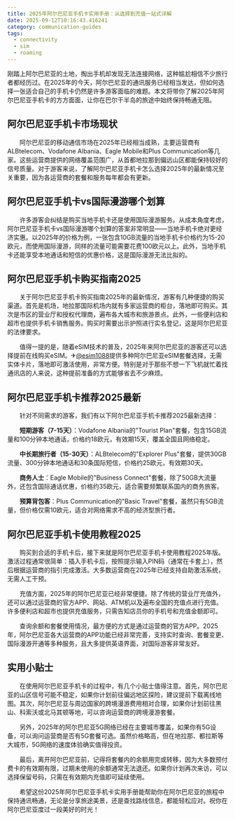 ```yaml
---
title: 2025年阿尔巴尼亚手机卡实用手册：从选择到充值一站式详解
date: 2025-09-12T10:16:43.416241
category: communication-guides
tags:
  - connectivity
  - sim
  - roaming
---
```


刚踏上阿尔巴尼亚的土地，掏出手机却发现无法连接网络，这种尴尬相信不少旅行者都经历过。在2025年的今天，阿尔巴尼亚的通讯服务已经相当发达，但如何选择一张适合自己的手机卡仍然是许多游客面临的难题。本文将带你了解2025年阿尔巴尼亚手机卡的方方面面，让你在巴尔干半岛的旅途中始终保持畅通无阻。

## 阿尔巴尼亚手机卡市场现状

　　阿尔巴尼亚的移动通信市场在2025年已经相当成熟，主要运营商有ALBtelecom、Vodafone Albania、Eagle Mobile和Plus Communication等几家。这些运营商提供的网络覆盖范围广，从首都地拉那到偏远山区都能保持较好的信号质量。对于游客来说，了解阿尔巴尼亚手机卡怎么选择2025年的最新情况至关重要，因为各运营商的套餐和服务每年都会有更新。

## 阿尔巴尼亚手机卡vs国际漫游哪个划算

　　许多游客会纠结是购买当地手机卡还是使用国际漫游服务。从成本角度考虑，阿尔巴尼亚手机卡vs国际漫游哪个划算的答案非常明显——当地手机卡绝对更经济实惠。以2025年的价格为例，一张包含10GB流量的当地手机卡价格约为15-20欧元，而使用国际漫游，同样的流量可能需要花费100欧元以上。此外，当地手机卡还能享受本地通话和短信的优惠价格，这是国际漫游无法比拟的。

## 阿尔巴尼亚手机卡购买指南2025

　　关于阿尔巴尼亚手机卡购买指南2025年的最新情况，游客有几种便捷的购买渠道。首先是机场，地拉那国际机场内就有多家运营商的柜台，落地即可购买。其次是市区的营业厅和授权代理商，遍布各大城市和旅游景点。此外，一些便利店和超市也提供手机卡销售服务。购买时需要出示护照进行实名登记，这是阿尔巴尼亚的法律要求。

　　值得一提的是，随着eSIM技术的普及，2025年来阿尔巴尼亚的游客还可以选择提前在线购买eSIM。✈[@esim1088](https://t.me/s/esim1088)提供多种阿尔巴尼亚eSIM套餐选择，无需实体卡片，落地即可激活使用，非常方便。特别是对于那些不想一下飞机就忙着找通讯店的人来说，这种提前准备的方式能够省去不少麻烦。

## 阿尔巴尼亚手机卡推荐2025最新

　　针对不同需求的游客，我们有以下阿尔巴尼亚手机卡推荐2025最新选择：

　　**短期游客（7-15天）**：Vodafone Albania的"Tourist Plan"套餐，包含15GB流量和100分钟本地通话，价格约18欧元，有效期15天，覆盖全国且网络稳定。

　　**中长期旅行者（15-30天）**：ALBtelecom的"Explorer Plus"套餐，提供30GB流量、300分钟本地通话和30条国际短信，价格约25欧元，有效期30天。

　　**商务人士**：Eagle Mobile的"Business Connect"套餐，除了50GB大流量外，还包含国际通话优惠，价格约35欧元，适合需要频繁联系国内的商务旅客。

　　**预算背包客**：Plus Communication的"Basic Travel"套餐，虽然只有5GB流量，但价格仅需10欧元，适合对网络需求不高的经济型旅行者。

## 阿尔巴尼亚手机卡使用教程2025

　　购买到合适的手机卡后，接下来就是阿尔巴尼亚手机卡使用教程2025年版。激活过程通常很简单：插入手机卡后，按照提示输入PIN码（通常在卡套上），然后根据运营商的指引完成激活。大多数运营商在2025年已经支持自助激活系统，无需人工干预。

　　充值方面，2025年的阿尔巴尼亚已经非常便捷。除了传统的营业厅充值外，还可以通过运营商的官方APP、网站、ATM机以及遍布全国的充值点进行充值。许多便利店和超市也提供充值服务，只需告知店员你的手机号和充值金额即可。

　　查询余额和套餐使用情况，最方便的方式是通过运营商的官方APP。2025年，阿尔巴尼亚各大运营商的APP功能已经非常完善，支持实时查询、套餐变更、国际漫游开通等多种服务，且大多提供英语界面，对国际游客非常友好。

## 实用小贴士

　　在使用阿尔巴尼亚手机卡的过程中，有几个小贴士值得注意。首先，阿尔巴尼亚的山区信号可能不稳定，如果你计划前往偏远地区探险，建议提前下载离线地图。其次，阿尔巴尼亚与周边国家的跨境漫游费用相对合理，如果你计划前往黑山、科索沃或北马其顿等地，可以咨询运营商的跨境漫游套餐。

　　另外，2025年的阿尔巴尼亚5G网络已经在主要城市覆盖，如果你有5G设备，可以询问运营商是否有5G套餐可选。虽然价格略高，但在地拉那、都拉斯等大城市，5G网络的速度体验确实值得投资。

　　最后，离开阿尔巴尼亚前，记得将套餐内的余额用完或转移，因为大多数预付费卡的有效期有限，过期未使用的余额通常无法退还。如果你计划再次来访，可以选择保留号码，只需在有效期内充值即可延续使用。

　　希望这份2025年阿尔巴尼亚手机卡实用手册能帮助你在阿尔巴尼亚的旅程中保持通讯畅通，无论是分享旅途美景，还是查找路线信息，都能轻松应对。祝你在阿尔巴尼亚度过一段美好的时光！